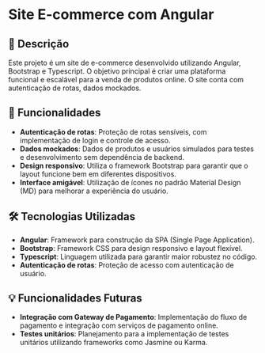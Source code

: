 # Site E-commerce com Angular

## 📄 Descrição
Este projeto é um site de e-commerce desenvolvido utilizando Angular, Bootstrap e Typescript. O objetivo principal é criar uma plataforma funcional e escalável para a venda de produtos online. O site conta com autenticação de rotas, dados mockados.

## 🚀 Funcionalidades

- **Autenticação de rotas**: Proteção de rotas sensíveis, com implementação de login e controle de acesso.
- **Dados mockados**: Dados de produtos e usuários simulados para testes e desenvolvimento sem dependência de backend.
- **Design responsivo**: Utiliza o framework Bootstrap para garantir que o layout funcione bem em diferentes dispositivos.
- **Interface amigável**: Utilização de ícones no padrão Material Design (MD) para melhorar a experiência do usuário.

## 🛠️ Tecnologias Utilizadas

- **Angular**: Framework para construção da SPA (Single Page Application).
- **Bootstrap**: Framework CSS para design responsivo e layout flexível.
- **Typescript**: Linguagem utilizada para garantir maior robustez no código.
- **Autenticação de rotas**: Proteção de acesso com autenticação de usuário.


## 💡 Funcionalidades Futuras

- **Integração com Gateway de Pagamento**: Implementação do fluxo de pagamento e integração com serviços de pagamento online.
- **Testes unitários**: Planejamento para a implementação de testes unitários utilizando frameworks como Jasmine ou Karma.
